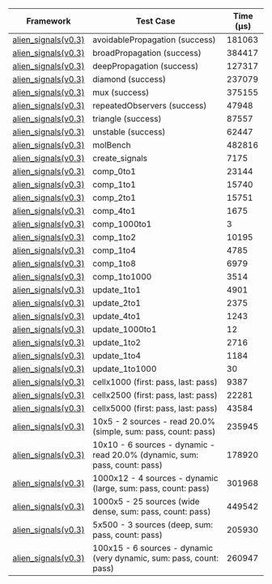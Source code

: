 | Framework | Test Case | Time (μs) |
| --- | --- | --- |
| [alien_signals(v0.3)](https://github.com/medz/alien-signals-dart) | avoidablePropagation (success) | 181063 |
| [alien_signals(v0.3)](https://github.com/medz/alien-signals-dart) | broadPropagation (success) | 384417 |
| [alien_signals(v0.3)](https://github.com/medz/alien-signals-dart) | deepPropagation (success) | 127317 |
| [alien_signals(v0.3)](https://github.com/medz/alien-signals-dart) | diamond (success) | 237079 |
| [alien_signals(v0.3)](https://github.com/medz/alien-signals-dart) | mux (success) | 375155 |
| [alien_signals(v0.3)](https://github.com/medz/alien-signals-dart) | repeatedObservers (success) | 47948 |
| [alien_signals(v0.3)](https://github.com/medz/alien-signals-dart) | triangle (success) | 87557 |
| [alien_signals(v0.3)](https://github.com/medz/alien-signals-dart) | unstable (success) | 62447 |
| [alien_signals(v0.3)](https://github.com/medz/alien-signals-dart) | molBench | 482816 |
| [alien_signals(v0.3)](https://github.com/medz/alien-signals-dart) | create_signals | 7175 |
| [alien_signals(v0.3)](https://github.com/medz/alien-signals-dart) | comp_0to1 | 23144 |
| [alien_signals(v0.3)](https://github.com/medz/alien-signals-dart) | comp_1to1 | 15740 |
| [alien_signals(v0.3)](https://github.com/medz/alien-signals-dart) | comp_2to1 | 15751 |
| [alien_signals(v0.3)](https://github.com/medz/alien-signals-dart) | comp_4to1 | 1675 |
| [alien_signals(v0.3)](https://github.com/medz/alien-signals-dart) | comp_1000to1 | 3 |
| [alien_signals(v0.3)](https://github.com/medz/alien-signals-dart) | comp_1to2 | 10195 |
| [alien_signals(v0.3)](https://github.com/medz/alien-signals-dart) | comp_1to4 | 4785 |
| [alien_signals(v0.3)](https://github.com/medz/alien-signals-dart) | comp_1to8 | 6979 |
| [alien_signals(v0.3)](https://github.com/medz/alien-signals-dart) | comp_1to1000 | 3514 |
| [alien_signals(v0.3)](https://github.com/medz/alien-signals-dart) | update_1to1 | 4901 |
| [alien_signals(v0.3)](https://github.com/medz/alien-signals-dart) | update_2to1 | 2375 |
| [alien_signals(v0.3)](https://github.com/medz/alien-signals-dart) | update_4to1 | 1243 |
| [alien_signals(v0.3)](https://github.com/medz/alien-signals-dart) | update_1000to1 | 12 |
| [alien_signals(v0.3)](https://github.com/medz/alien-signals-dart) | update_1to2 | 2716 |
| [alien_signals(v0.3)](https://github.com/medz/alien-signals-dart) | update_1to4 | 1184 |
| [alien_signals(v0.3)](https://github.com/medz/alien-signals-dart) | update_1to1000 | 30 |
| [alien_signals(v0.3)](https://github.com/medz/alien-signals-dart) | cellx1000 (first: pass, last: pass) | 9387 |
| [alien_signals(v0.3)](https://github.com/medz/alien-signals-dart) | cellx2500 (first: pass, last: pass) | 22281 |
| [alien_signals(v0.3)](https://github.com/medz/alien-signals-dart) | cellx5000 (first: pass, last: pass) | 43584 |
| [alien_signals(v0.3)](https://github.com/medz/alien-signals-dart) | 10x5 - 2 sources - read 20.0% (simple, sum: pass, count: pass) | 235945 |
| [alien_signals(v0.3)](https://github.com/medz/alien-signals-dart) | 10x10 - 6 sources - dynamic - read 20.0% (dynamic, sum: pass, count: pass) | 178920 |
| [alien_signals(v0.3)](https://github.com/medz/alien-signals-dart) | 1000x12 - 4 sources - dynamic (large, sum: pass, count: pass) | 301968 |
| [alien_signals(v0.3)](https://github.com/medz/alien-signals-dart) | 1000x5 - 25 sources (wide dense, sum: pass, count: pass) | 449542 |
| [alien_signals(v0.3)](https://github.com/medz/alien-signals-dart) | 5x500 - 3 sources (deep, sum: pass, count: pass) | 205930 |
| [alien_signals(v0.3)](https://github.com/medz/alien-signals-dart) | 100x15 - 6 sources - dynamic (very dynamic, sum: pass, count: pass) | 260947 |
